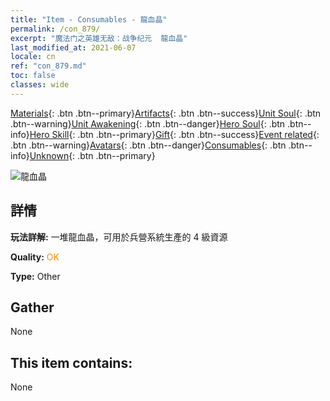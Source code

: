 ```yaml
---
title: "Item - Consumables - 龍血晶"
permalink: /con_879/
excerpt: "魔法门之英雄无敌：战争纪元  龍血晶"
last_modified_at: 2021-06-07
locale: cn
ref: "con_879.md"
toc: false
classes: wide
---
```

 [Materials](/ItemsCN/){: .btn .btn--primary}[Artifacts](/ItemsCN/Artifacts/){: .btn .btn--success}[Unit Soul](/ItemsCN/UnitSoul/){: .btn .btn--warning}[Unit Awakening](/ItemsCN/UnitAwakening/){: .btn .btn--danger}[Hero Soul](/ItemsCN/HeroSoul/){: .btn .btn--info}[Hero Skill](/ItemsCN/HeroSkill/){: .btn .btn--primary}[Gift](/ItemsCN/Gift/){: .btn .btn--success}[Event related](/ItemsCN/Events/){: .btn .btn--warning}[Avatars](/ItemsCN/Avatars/){: .btn .btn--danger}[Consumables](/ItemsCN/Consumables/){: .btn .btn--info}[Unknown](/ItemsCN/Unknown/){: .btn .btn--primary}

 ![龍血晶](/images/t/i_116.png)

## 詳情
 **玩法詳解:** 一堆龍血晶，可用於兵營系統生產的 4 級資源

 **Quality:** <span style="color: #FF8C00">OK</span>

 **Type:** Other

## Gather

  None

## This item contains:

  None

